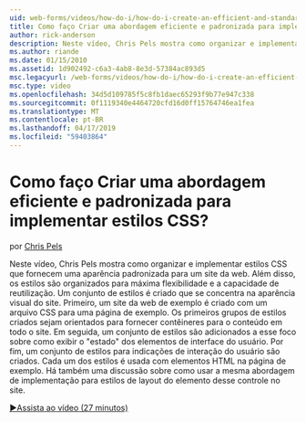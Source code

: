 ```yaml
---
uid: web-forms/videos/how-do-i/how-do-i-create-an-efficient-and-standardized-approach-for-implementing-css-styles
title: Como faço Criar uma abordagem eficiente e padronizada para implementar estilos CSS? | Microsoft Docs
author: rick-anderson
description: Neste vídeo, Chris Pels mostra como organizar e implementar estilos CSS que fornecem uma aparência padronizada para um site da web. Além disso, os estilos são...
ms.author: riande
ms.date: 01/15/2010
ms.assetid: 1d902492-c6a3-4ab8-8e3d-57384ac893d5
msc.legacyurl: /web-forms/videos/how-do-i/how-do-i-create-an-efficient-and-standardized-approach-for-implementing-css-styles
msc.type: video
ms.openlocfilehash: 34d5d109785f5c8fb1daec65293f9b77e947c338
ms.sourcegitcommit: 0f1119340e4464720cfd16d0ff15764746ea1fea
ms.translationtype: MT
ms.contentlocale: pt-BR
ms.lasthandoff: 04/17/2019
ms.locfileid: "59403864"
---
```

# <a name="how-do-i-create-an-efficient-and-standardized-approach-for-implementing-css-styles"></a>Como faço Criar uma abordagem eficiente e padronizada para implementar estilos CSS?

por [Chris Pels](https://twitter.com/chrispels)

Neste vídeo, Chris Pels mostra como organizar e implementar estilos CSS que fornecem uma aparência padronizada para um site da web. Além disso, os estilos são organizados para máxima flexibilidade e a capacidade de reutilização. Um conjunto de estilos é criado que se concentra na aparência visual do site. Primeiro, um site da web de exemplo é criado com um arquivo CSS para uma página de exemplo. Os primeiros grupos de estilos criados sejam orientados para fornecer contêineres para o conteúdo em todo o site. Em seguida, um conjunto de estilos são adicionados a esse foco sobre como exibir o "estado" dos elementos de interface do usuário. Por fim, um conjunto de estilos para indicações de interação do usuário são criados. Cada um dos estilos é usada com elementos HTML na página de exemplo. Há também uma discussão sobre como usar a mesma abordagem de implementação para estilos de layout do elemento desse controle no site.

[&#9654;Assista ao vídeo (27 minutos)](https://channel9.msdn.com/Blogs/ASP-NET-Site-Videos/how-do-i-create-an-efficient-and-standardized-approach-for-implementing-css-styles)
